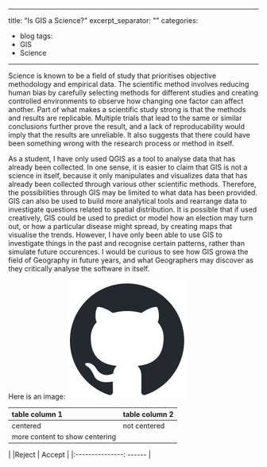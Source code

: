 
---
title: "Is GIS a Science?"
excerpt_separator: "<!--more-->"
categories:
  - blog
tags:
  - GIS
  - Science
---

Science is known to be a field of study that prioritises objective methodology and empirical data. The scientific method involves reducing human bias by carefully selecting methods for different studies and creating controlled environments to observe how changing one factor can affect another. Part of what makes a scientific study strong is that the methods and results are replicable. Multiple trials that lead to the same or similar conclusions further prove the result, and a lack of reproducability would imply that the results are unreliable. It also suggests that there could have been something wrong with the research process or method in itself. 

As a student, I have only used QGIS as a tool to analyse data that has already been collected. In one sense, it is easier to claim that GIS is not a science in itself, because it only manipulates and visualizes data that has already been collected through various other scientific methods. Therefore, the possibilities through GIS may be limited to what data has been provided. GIS can also be used to build more analytical tools and rearrange data to investigate questions related to spatial distribution. It is possible that if used creatively, GIS could be used to predict or model how an election may turn out, or how a particular disease might spread, by creating maps that visualise the trends. However, I have only been able to use GIS to investigate things in the past and recognise certain patterns, rather than simulate future occurences. I would be curious to see how GIS growa the field of Geography in future years, and what Geographers may discover as they critically analyse the software in itself. 

Here is an image: ![github logo](/assets/images/github-mark.png)




|table column 1 | table column 2 |
|:--------------| ------|
|centered| not centered |
|more content to show centering |


|        |Reject | Accept     |
|:---------------: ------ |
